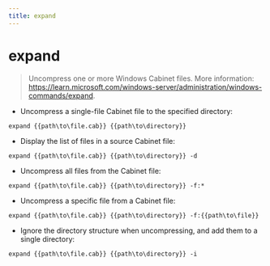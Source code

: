 ```yaml
---
title: expand
---
```

# expand

> Uncompress one or more Windows Cabinet files.
> More information: <https://learn.microsoft.com/windows-server/administration/windows-commands/expand>.

- Uncompress a single-file Cabinet file to the specified directory:

`expand {{path\to\file.cab}} {{path\to\directory}}`

- Display the list of files in a source Cabinet file:

`expand {{path\to\file.cab}} {{path\to\directory}} -d`

- Uncompress all files from the Cabinet file:

`expand {{path\to\file.cab}} {{path\to\directory}} -f:*`

- Uncompress a specific file from a Cabinet file:

`expand {{path\to\file.cab}} {{path\to\directory}} -f:{{path\to\file}}`

- Ignore the directory structure when uncompressing, and add them to a single directory:

`expand {{path\to\file.cab}} {{path\to\directory}} -i`
